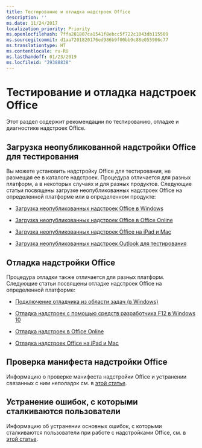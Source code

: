 ```yaml
---
title: Тестирование и отладка надстроек Office
description: ''
ms.date: 11/24/2017
localization_priority: Priority
ms.openlocfilehash: 7ffa281807ca1541f8ebcc5f722c1043db115509
ms.sourcegitcommit: d1aa7201820176ed986b9f00bb9c88e055906c77
ms.translationtype: HT
ms.contentlocale: ru-RU
ms.lasthandoff: 01/23/2019
ms.locfileid: "29388838"
---
```

# <a name="test-and-debug-office-add-ins"></a>Тестирование и отладка надстроек Office

Этот раздел содержит рекомендации по тестированию, отладке и диагностике надстроек Office.

## <a name="sideload-an-office-add-in-for-testing"></a>Загрузка неопубликованной надстройки Office для тестирования

Вы можете установить надстройку Office для тестирования, не размещая ее в каталоге надстроек. Процедура отличается для разных платформ, а в некоторых случаях и для разных продуктов. Следующие статьи посвящены загрузке неопубликованных надстроек Office на определенной платформе или в определенном продукте:

- [Загрузка неопубликованных надстроек Office в Windows](create-a-network-shared-folder-catalog-for-task-pane-and-content-add-ins.md)

- [Загрузка неопубликованных надстроек Office в Office Online](sideload-office-add-ins-for-testing.md)

- [Загрузка неопубликованных надстроек Office на iPad и Mac](sideload-an-office-add-in-on-ipad-and-mac.md)

- [Загрузка неопубликованных надстроек Outlook для тестирования](https://docs.microsoft.com/outlook/add-ins/sideload-outlook-add-ins-for-testing)

## <a name="debug-an-office-add-in"></a>Отладка надстройки Office

Процедура отладки также отличается для разных платформ. Следующие статьи посвящены отладке надстроек Office на определенной платформе:

- [Подключение отладчика из области задач (в Windows)](attach-debugger-from-task-pane.md)

- [Отладка надстроек с помощью средств разработчика F12 в Windows 10](debug-add-ins-using-f12-developer-tools-on-windows-10.md)

- [Отладка надстроек в Office Online](debug-add-ins-in-office-online.md)

- [Отладка надстроек Office на iPad и Mac](debug-office-add-ins-on-ipad-and-mac.md)

## <a name="validate-an-office-add-in-manifest"></a>Проверка манифеста надстройки Office

Информацию о проверке манифеста надстройки Office и устранении связанных с ним неполадок см. в [этой статье](troubleshoot-manifest.md).

## <a name="troubleshoot-user-errors"></a>Устранение ошибок, с которыми сталкиваются пользователи

Информацию об устранении основных ошибок, с которыми сталкиваются пользователи при работе с надстройками Office, см. в [этой статье](testing-and-troubleshooting.md).
